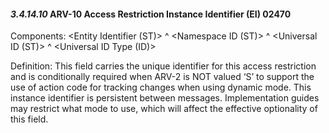 #### *3.4.14.10* ARV-10 Access Restriction Instance Identifier (EI) 02470

Components: &lt;Entity Identifier (ST)> ^ &lt;Namespace ID (ST)> ^ &lt;Universal ID (ST)> ^ &lt;Universal ID Type (ID)>

Definition: This field carries the unique identifier for this access restriction and is conditionally required when ARV-2 is NOT valued ‘S’ to support the use of action code for tracking changes when using dynamic mode. This instance identifier is persistent between messages. Implementation guides may restrict what mode to use, which will affect the effective optionality of this field.
